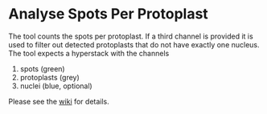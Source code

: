 # Analyse Spots Per Protoplast

The tool counts the spots per protoplast. If a third channel is provided it is used to filter out detected protoplasts that do not have exactly one nucleus. The tool expects a hyperstack with the channels  

1. spots (green)
1. protoplasts (grey)
1. nuclei (blue, optional)

Please see the [wiki](https://github.com/MontpellierRessourcesImagerie/imagej_macros_and_scripts/wiki/Analyse-Spots-Per-Protoplast) for details.
